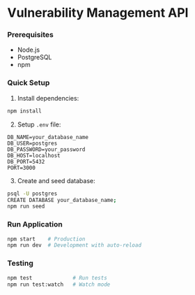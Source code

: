 # Vulnerability Management API

### Prerequisites
- Node.js
- PostgreSQL
- npm

### Quick Setup

1. Install dependencies:
```bash
npm install
```

2. Setup `.env` file:
```env
DB_NAME=your_database_name
DB_USER=postgres
DB_PASSWORD=your_password
DB_HOST=localhost
DB_PORT=5432
PORT=3000
```

3. Create and seed database:
```bash
psql -U postgres
CREATE DATABASE your_database_name;
npm run seed
```

### Run Application
```bash
npm start    # Production
npm run dev  # Development with auto-reload
```

### Testing
```bash
npm test             # Run tests
npm run test:watch   # Watch mode
```